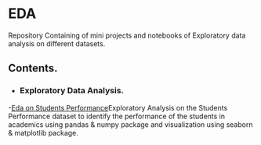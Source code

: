 # EDA
Repository Containing of mini projects and notebooks of Exploratory data analysis on different datasets.
## Contents.
- ### Exploratory Data Analysis.
-[Eda on Students Performance](https://github.com/VikasHM66/EDA/blob/main/EDA%20%20-%20ACTIVITY%2001.ipynb)Exploratory Analysis on the Students Performance dataset to identify the performance of the students in academics using pandas & numpy package and visualization using seaborn & matplotlib package.


